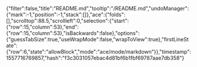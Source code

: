 {"filter":false,"title":"README.md","tooltip":"/README.md","undoManager":{"mark":-1,"position":-1,"stack":[]},"ace":{"folds":[],"scrolltop":88.5,"scrollleft":0,"selection":{"start":{"row":15,"column":53},"end":{"row":15,"column":53},"isBackwards":false},"options":{"guessTabSize":true,"useWrapMode":false,"wrapToView":true},"firstLineState":{"row":6,"state":"allowBlock","mode":"ace/mode/markdown"}},"timestamp":1557716769857,"hash":"f3c3031057ebac4d81bf6b1fbf69787aae7db358"}